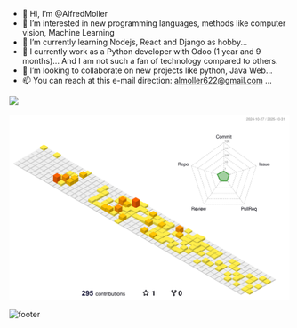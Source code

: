 -  👋 Hi, I’m @AlfredMoller
- 👀 I’m interested in new programming languages, methods like computer vision, Machine Learning
- 🌱 I’m currently learning Nodejs, React and Django as hobby...
- 💼 I currently work as a Python developer with Odoo (1 year and 9 months)... And I am not such a fan of technology compared to others.
- 💞️ I’m looking to collaborate on new projects like python, Java Web...
- 📫 You can reach at this e-mail direction: almoller622@gmail.com ...

<!---
AlfredMoller/AlfredMoller is a ✨ special ✨ repository because its `README.md` (this file) appears on your GitHub profile.
You can click the Preview link to take a look at your changes.
--->


 <img src="https://github-readme-stats.vercel.app/api?username=AlfredMoller&show_icons=true&theme=monokai"/>

![](./profile-3d-contrib/profile-green-animate.svg)

 ![footer](https://capsule-render.vercel.app/api?section=footer)
